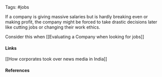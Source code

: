 Tags: #jobs 

If a company is giving massive salaries but is hardly breaking even or making profit, the company might be forced to take drastic decisions later like cutting jobs or changing their work ethics. 

Consider this when [[Evaluating a Company when looking for jobs]]


#### Links
[[How corporates took over news media in India]]
#### References
